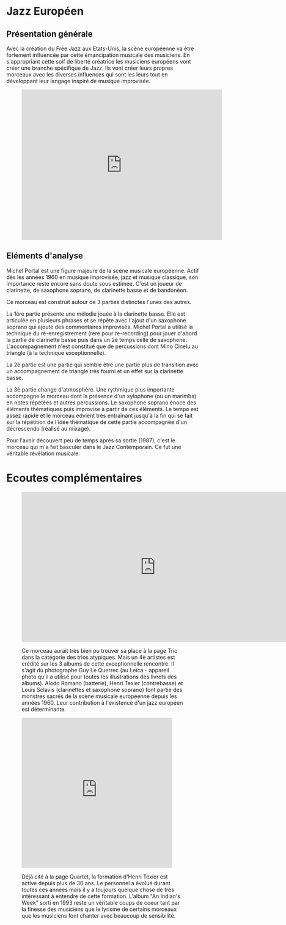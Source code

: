 # Jazz Européen

## Présentation générale
Avec la création du Free Jazz aux Etats-Unis, la scène européenne va être fortement influencée par cette émancipation musicale des musiciens. En s'appropriant cette soif de liberté créatrice les musiciens européens vont créer une branche spécifique de Jazz. Ils vont créer leurs propres morceaux avec les diverses influences qui sont les leurs tout en développant leur langage inspiré de musique improvisée.

<figure class="app-frame coeurs text-align-center" data-title="Mozambique - Michel Portal">
<iframe width="524" height="393" src="https://www.youtube.com/embed/DUGDfYvYCXw" title="MICHEL PORTAL - MOZAMBIC" frameborder="0" allow="accelerometer; autoplay; clipboard-write; encrypted-media; gyroscope; picture-in-picture; web-share" allowfullscreen></iframe>
 <!-- <video <src="assets/images/Mozambic-M.Portal_v720P.mp4" controls>-->
</figure>

## Eléments d'analyse
Michel Portal est une figure majeure de la scène musicale européenne. Actif dès les années 1960 en musique improvisée, jazz et musique classique, son importance reste encore sans doute sous estimée. C'est un joueur de clarinette, de saxophone soprano, de clarinette basse et de bandonéon.

Ce morceau est construit autour de 3 parties distinctes l'unes des autres. 

La 1ère partie présente une mélodie jouée à la clarinette basse. Elle est articulée en plusieurs phrases et se répète avec l'ajout d'un saxophone soprano qui ajoute des commentaires improvisés. Michel Portal a utilisé la technique du ré-enregistrement (rere pour re-recording) pour jouer d'abord la partie de clarinette basse puis dans un 2è temps celle de saxophone. L'accompagnement n'est constitué que de percussions dont Mino Cinelu au triangle (à la technique exceptionnelle).

La 2è partie est une partie qui semble être une partie plus de transition avec un accompagnement de triangle très fourni et un effet sur la clarinette basse.

La 3è partie change d'atmosphère. Une rythmique plus importante accompagne le morceau dont la présence d'un xylophone (ou un marimba) en notes répétées et autres percussions. Le saxophone soprano énoce des éléments thématiques puis improvise à partir de ces éléments. Le tempo est assez rapide et le morceau edvient très entraînant jusqu'à la fin qui se fait sur la répétition de l'idée thématique de cette partie accompagnée d'un décrescendo (réalisé au mixage).


Pour l'avoir découvert peu de temps après sa sortie (1987), c'est le morceau qui m'a fait basculer dans le Jazz Contemporain. Ce fut une véritable révélation musicale.




# Ecoutes complémentaires
<div class="encarts">
<figure class="app-frame encart text-align-center coeurs" data-title="Annobon - Romano, Sclavis, Texier">
<iframe width="699" height="393" src="https://www.youtube.com/embed/IKIFr--NTd4" title="Annobon - Aldo Romano,Louis Sclavis, Henri Texier" frameborder="0" allow="accelerometer; autoplay; clipboard-write; encrypted-media; gyroscope; picture-in-picture; web-share" allowfullscreen></iframe>
  <!-- <video controls src="assets/images/Aldo.Romano-Louis.Sclavis-Henri.Texier--Annobon.mp4"></video>-->
  <p>
Ce morceau aurait très bien pu trouver sa place à la page Trio dans la catégorie des trios atypiques. Mais un 4è artistes est crédité sur les 3 albums de cette exceptionnelle rencontre. Il s'agit du photographe Guy Le Querrec (au Leïca - appareil photo qu'il a utilisé pour toutes les illustrations des livrets des albums). Alodo Romano (batterie), Henri Texier (contrebasse) et Louis Sclavis (clarinettes et saxophone soprano) font partie des monstres sacrés de la scène musicale européenne depuis les années 1960. Leur contribution à l'existence d'un jazz européen est déterminante.
  </p>
</figure>
<figure class="app-frame encart text-align-center coeurs" data-title="Desaparecido - Henri Texier Azur Quartet">
<iframe width="394" height="393" src="https://www.youtube.com/embed/JEOJgz-vSlU" title="Henri Texier &quot;Azur&quot; Quartet: Indians/Desaparecido" frameborder="0" allow="accelerometer; autoplay; clipboard-write; encrypted-media; gyroscope; picture-in-picture; web-share" allowfullscreen></iframe>
 <!-- <video controls src="assets/images/Henri.Texier-Indians.Desaparecido_v720P.mp4"></video>-->
  <p>
Déjà cité à la page Quartet, la formation d'Henri Texier est active depuis plus de 30 ans. Le personnel a évolué durant toutes ces années mais il y a toujours quelque chose de très intéressant à entendre de cette formation. L'album "An Indian's Week" sorti en 1993 reste un véritable coups de coeur tant par la finesse des musiciens que le lyrisme de certains morceaux que les musiciens font chanter avec beaucoup de sensibilité.
  </p>
</figure>
</div>